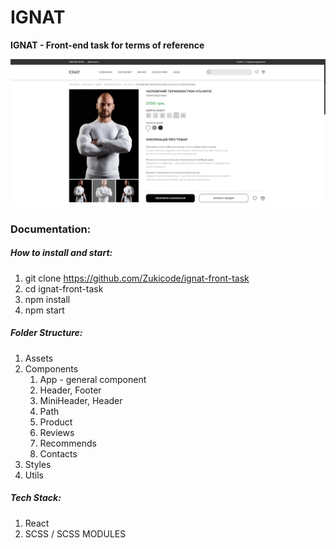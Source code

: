 # IGNAT

**IGNAT - Front-end task for terms of reference**

![Screenshot from website.](./src/assets/for-github.png)

### Documentation:
##### How to install and start:

1. git clone https://github.com/Zukicode/ignat-front-task
2. cd ignat-front-task
3. npm install
4. npm start

##### Folder Structure:

1. Assets
2. Components
	1. App - general component
	2. Header, Footer
	3. MiniHeader, Header
	4. Path 
	5. Product
	6. Reviews
	7. Recommends
	8. Contacts
3. Styles
4. Utils

##### Tech Stack:

1. React
2. SCSS / SCSS MODULES